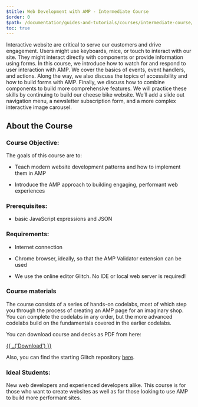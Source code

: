 ```yaml
---
$title: Web Development with AMP - Intermediate Course
$order: 0
$path: /documentation/guides-and-tutorials/courses/intermediate-course/index.html
toc: true
---
```


Interactive website are critical to serve our customers and drive engagement. Users might use keyboards, mice, or touch to interact with our site. They might interact directly with components or provide information using forms. In this course, we introduce how to watch for and respond to user interaction with AMP. We cover the basics of events, event handlers, and actions. Along the way, we also discuss the topics of accessibility and how to build forms with AMP. Finally, we discuss how to combine components to build more comprehensive features. We will practice these skills by continuing to build our cheese bike website. We’ll add a slide out navigation menu, a newsletter subscription form, and a more complex interactive image carousel.

## About the Course

### Course Objective:

The goals of this course are to:

- Teach modern website development patterns and how to implement them in AMP

- Introduce the AMP approach to building engaging, performant web experiences

### Prerequisites:

- basic JavaScript expressions and JSON

### Requirements:

- Internet connection

- Chrome browser, ideally, so that the AMP Validator extension can be used

- We use the online editor Glitch. No IDE or local web server is required!

### Course materials

The course consists of a series of hands-on codelabs, most of which step you through the process of creating an AMP page for an imaginary shop. You can complete the codelabs in any order, but the more advanced codelabs build on the fundamentals covered in the earlier codelabs.

You can download course and decks as PDF from here:

<a href="#" class="ap-a-btn">{{ _('Download') }}</a>

Also, you can find the starting Glitch repository [here](https://glitch.com/~grateful-block).

### Ideal Students:

New web developers and experienced developers alike. This course is for those who want to create websites as well as for those looking to use AMP to build more performant sites.

